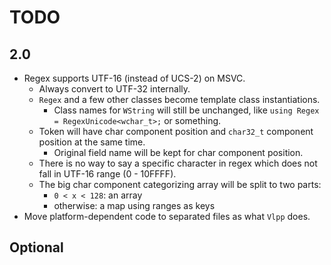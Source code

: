 # TODO

## 2.0

- Regex supports UTF-16 (instead of UCS-2) on MSVC.
  - Always convert to UTF-32 internally.
  - `Regex` and a few other classes become template class instantiations.
    - Class names for `WString` will still be unchanged, like `using Regex = RegexUnicode<wchar_t>;` or something.
  - Token will have char component position and `char32_t` component position at the same time.
    - Original field name will be kept for char component position.
  - There is no way to say a specific character in regex which does not fall in UTF-16 range (0 - 10FFFF).
  - The big char component categorizing array will be split to two parts:
    - `0 < x < 128`: an array
    - otherwise: a map using ranges as keys
- Move platform-dependent code to separated files as what `Vlpp` does.

## Optional
